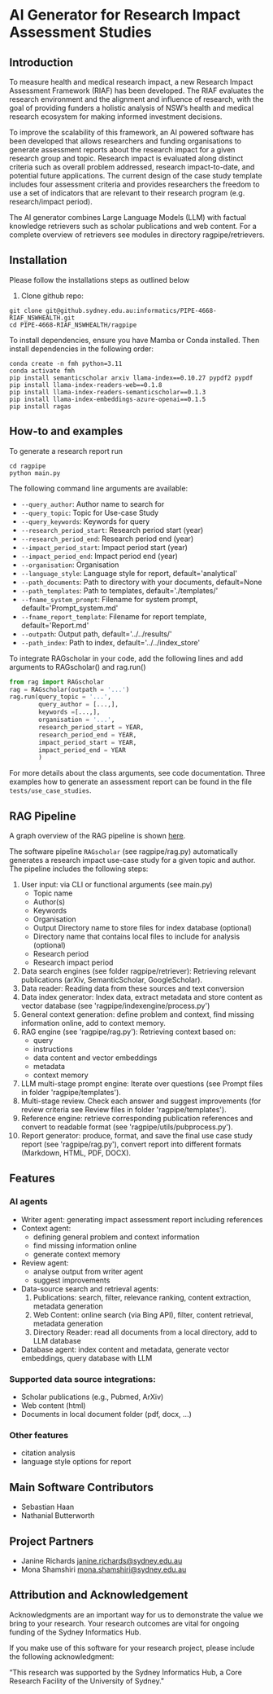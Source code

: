 # AI Generator for Research Impact Assessment Studies

## Introduction

To measure health and medical research impact, a new Research Impact Assessment Framework (RIAF) has been developed. The RIAF evaluates the research environment and the alignment and influence of research, with the goal of providing funders a holistic analysis of NSW’s health and medical research ecosystem for making informed investment decisions.

To improve the scalability of this framework, an AI powered software has been developed that allows researchers and funding organisations to generate assessment reports about the research impact for a given research group and topic. Research impact is evaluated along distinct criteria such as overall problem addressed, research impact-to-date, and potential future applications. The current design of the case study template includes four assessment criteria and provides researchers the freedom to use a set of indicators that are relevant to their research program (e.g. research/impact period). 

The AI generator combines Large Language Models (LLM) with factual knowledge retrievers such as scholar publications and web content. For a complete overview of retrievers see modules in directory ragpipe/retrievers.

## Installation

Please follow the installations steps as outlined below

1) Clone github repo:
```shell
git clone git@github.sydney.edu.au:informatics/PIPE-4668-RIAF_NSWHEALTH.git
cd PIPE-4668-RIAF_NSWHEALTH/ragpipe
```

To install dependencies, ensure you have Mamba or Conda installed. Then install dependencies in the following order:

```shell
conda create -n fmh python=3.11
conda activate fmh
pip install semanticscholar arxiv llama-index==0.10.27 pypdf2 pypdf
pip install llama-index-readers-web==0.1.8
pip install llama-index-readers-semanticscholar==0.1.3 
pip install llama-index-embeddings-azure-openai==0.1.5
pip install ragas
```

## How-to and examples

To generate a research report run

```shell
cd ragpipe
python main.py
```
The following command line arguments are available:

- `--query_author`: Author name to search for
- `--query_topic`: Topic for Use-case Study
- `--query_keywords`: Keywords for query
- `--research_period_start`: Research period start (year)
- `--research_period_end`: Research period end (year)
- `--impact_period_start`: Impact period start (year)
- `--impact_period_end`: Impact period end (year)
- `--organisation`: Organisation
- `--language_style`: Language style for report, default='analytical'
- `--path_documents`: Path to directory with your documents, default=None
- `--path_templates`: Path to templates, default='./templates/'
- `--fname_system_prompt`: Filename for system prompt, default='Prompt_system.md'
- `--fname_report_template`: Filename for report template, default='Report.md'
- `--outpath`: Output path, default='../../results/'
- `--path_index`: Path to index, default='../../index_store'

To integrate RAGscholar in your code, add the following lines and add arguments to RAGscholar() and rag.run()
```python
from rag import RAGscholar
rag = RAGscholar(outpath = '...')
rag.run(query_topic = '...', 
        query_author = [...,],
        keywords =[...,],
        organisation = '...',
        research_period_start = YEAR,
        research_period_end = YEAR,
        impact_period_start = YEAR,
        impact_period_end = YEAR
        )
```

For more details about the class arguments, see code documentation. Three examples how to generate an assessment report can be found in the file `tests/use_case_studies`.

## RAG Pipeline

A graph overview of the RAG pipeline is shown [here](./ragpipe/pipeline_overview.png).

The software pipeline `RAGscholar` (see ragpipe/rag.py) automatically generates a research impact use-case study for a given topic and author. 
The pipeline includes the following steps:

1. User input: via CLI or functional arguments (see main.py)
    - Topic name
    - Author(s)
    - Keywords
    - Organisation
    - Output Directory name to store files for index database (optional)
    - Directory name that contains local files to include for analysis (optional)
    - Research period
    - Research impact period
2. Data search engines (see folder ragpipe/retriever): Retrieving relevant publications (arXiv, SemanticScholar, GoogleScholar).
3. Data reader: Reading data from these sources and text conversion
4. Data index generator: Index data, extract metadata and store content as vector database (see 'ragpipe/indexengine/process.py')
5. General context generation: define problem and context, find missing information online, add to context memory.
6. RAG engine (see 'ragpipe/rag.py'): Retrieving context based on:
    - query
    - instructions
    - data content and vector embeddings
    - metadata
    - context memory
7. LLM multi-stage prompt engine: Iterate over questions (see Prompt files in folder 'ragpipe/templates').
8. Multi-stage review. Check each answer and suggest improvements (for review criteria see Review files in folder 'ragpipe/templates').
9. Reference engine: retrieve corresponding publication references and convert to readable format  (see 'ragpipe/utils/pubprocess.py').
10. Report generator: produce, format, and save the final use case study report (see 'ragpipe/rag.py'), convert report into different formats (Markdown, HTML, PDF, DOCX).

## Features

### AI agents

- Writer agent: generating impact assessment report including references
- Context agent: 
    - defining general problem and context information
    - find missing information online
    - generate context memory
- Review agent:
    - analyse output from writer agent
    - suggest improvements
- Data-source search and retrieval agents:
    1. Publications: search, filter, relevance ranking, content extraction, metadata generation
    2. Web Content: online search (via Bing API), filter, content retrieval, metadata generation
    3. Directory Reader: read all documents from a local directory, add to LLM database
- Database agent: index content and metadata, generate vector embeddings, query database with LLM

### Supported data source integrations:

- Scholar publications (e.g., Pubmed, ArXiv)
- Web content (html)
- Documents in local document folder (pdf, docx, ...)

### Other features

- citation analysis
- language style options for report

## Main Software Contributors

- Sebastian Haan
- Nathanial Butterworth

## Project Partners

- Janine Richards <janine.richards@sydney.edu.au>
- Mona Shamshiri <mona.shamshiri@sydney.edu.au>

## Attribution and Acknowledgement

Acknowledgments are an important way for us to demonstrate the value we bring to your research. Your research outcomes are vital for ongoing funding of the Sydney Informatics Hub.

If you make use of this software for your research project, please include the following acknowledgment:

“This research was supported by the Sydney Informatics Hub, a Core Research Facility of the University of Sydney."